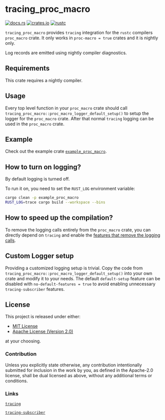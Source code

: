 # tracing_proc_macro

[![docs.rs](https://docs.rs/tracing_proc_macro/badge.svg)](https://docs.rs/tracing_proc_macro)
[![crates.io](https://img.shields.io/crates/v/tracing_proc_macro.svg)](https://crates.io/crates/tracing_proc_macro)
[![rustc](https://img.shields.io/badge/rustc-nightly-lightgrey)](https://doc.rust-lang.org/nightly/std/)

`tracing_proc_macro` provides `tracing` integration for the `rustc` compilers `proc_macro` crate.
It only works in `proc-macro = true` crates and it is nightly only.

Log records are emitted using nightly compiler diagnostics.

## Requirements

This crate requires a nightly compiler.

## Usage

Every top level function in your `proc_macro` crate should call `tracing_proc_macro::proc_macro_logger_default_setup()` to setup the logger for the `proc_macro` crate.
After that normal `tracing` logging can be used in the `proc_macro` crate.

## Example

Check out the example crate [`example_proc_macro`](./examples/example_proc_macro/).

## How to turn on logging?

By default logging is turned off.

To run it on, you need to set the `RUST_LOG` environment variable:

```sh
cargo clean -p example_proc_macro
RUST_LOG=trace cargo build --workspace --bins
```

## How to speed up the compilation?

To remove the logging calls entirely from the `proc_macro` crate, you can directly depend on `tracing` and enable the [features that remove the logging calls](https://docs.rs/tracing/latest/tracing/level_filters/index.html).

## Custom Logger setup

Providing a customized logging setup is trivial.
Copy the code from `tracing_proc_macro::proc_macro_logger_default_setup()` into your own crate and modify it to your needs.
The default `default-setup` feature can be disabled with `no-default-features = true` to avoid enabling unnecessary `tracing-subscriber` features.

## License

This project is released under either:

- [MIT License](https://github.com/ink-feather-org/tracing-proc-macro-ink_rs/blob/main/LICENSE-MIT)
- [Apache License (Version 2.0)](https://github.com/ink-feather-org/tracing-proc-macro-ink_rs/blob/main/LICENSE-APACHE)

at your choosing.

### Contribution

Unless you explicitly state otherwise, any contribution intentionally
submitted for inclusion in the work by you, as defined in the Apache-2.0
license, shall be dual licensed as above, without any additional terms or
conditions.

### Links

[`tracing`](https://crates.io/crates/tracing)

[`tracing-subscriber`](https://crates.io/crates/tracing-subscriber)
